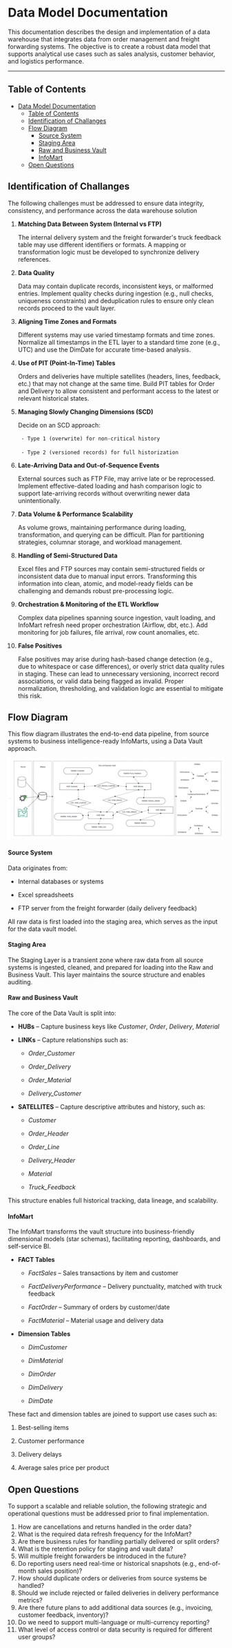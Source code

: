 # Data Model Documentation

This documentation describes the design and implementation of a data warehouse that integrates data from order management and freight forwarding systems. The objective is to create a robust data model that supports analytical use cases such as sales analysis, customer behavior, and logistics performance.

---

## Table of Contents

- [Data Model Documentation](#data-model-documentation)
  - [Table of Contents](#table-of-contents)
  - [Identification of Challanges](#identification-of-challanges)
  - [Flow Diagram](#flow-diagram)
      - [Source System](#source-system)
      - [Staging Area](#staging-area)
      - [Raw and Business Vault](#raw-and-business-vault)
      - [InfoMart](#infomart)
  - [Open Questions](#open-questions)

## Identification of Challanges

The following challenges must be addressed to ensure data integrity, consistency, and performance across the data warehouse solution

1. **Matching Data Between System (Internal vs FTP)**

    The internal delivery system and the freight forwarder's truck feedback table may use different identifiers or formats. A mapping or transformation logic must be developed to synchronize delivery references. 

2. **Data Quality**

    Data may contain duplicate records, inconsistent keys, or malformed entries. Implement quality checks during ingestion (e.g., null checks, uniqueness constraints) and deduplication rules to ensure only clean records proceed to the vault layer.

3. **Aligning Time Zones and Formats**

    Different systems may use varied timestamp formats and time zones. Normalize all timestamps in the ETL layer to a standard time zone (e.g., UTC) and use the DimDate for accurate time-based analysis.

4. **Use of PIT (Point-In-Time) Tables**

    Orders and deliveries have multiple satellites (headers, lines, feedback, etc.) that may not change at the same time. Build PIT tables for Order and Delivery to allow consistent and performant access to the latest or relevant historical states.

5. **Managing Slowly Changing Dimensions (SCD)**

    Decide on an SCD approach:

        - Type 1 (overwrite) for non-critical history

        - Type 2 (versioned records) for full historization

6. **Late-Arriving Data and Out-of-Sequence Events**

    External sources such as FTP File, may arrive late or be reprocessed. Implement effective-dated loading and hash comparison logic to support late-arriving records without overwriting newer data unintentionally.

7. **Data Volume & Performance Scalability**

    As volume grows, maintaining performance during loading, transformation, and querying can be difficult. Plan for partitioning strategies, columnar storage, and workload management.

8. **Handling of Semi-Structured Data**

    Excel files and FTP sources may contain semi-structured fields or inconsistent data due to manual input errors. Transforming this information into clean, atomic, and model-ready fields can be challenging and demands robust pre-processing logic.

9. **Orchestration & Monitoring of the ETL Workflow**

    Complex data pipelines spanning source ingestion, vault loading, and InfoMart refresh need proper orchestration (Airflow, dbt, etc.). Add monitoring for job failures, file arrival, row count anomalies, etc.

10. **False Positives**

    False positives may arise during hash-based change detection (e.g., due to whitespace or case differences), or overly strict data quality rules in staging. These can lead to unnecessary versioning, incorrect record associations, or valid data being flagged as invalid. Proper normalization, thresholding, and validation logic are essential to mitigate this risk.


## Flow Diagram

This flow diagram illustrates the end-to-end data pipeline, from source systems to business intelligence-ready InfoMarts, using a Data Vault approach.

![Flow Diagram](Task2_image.png)

#### Source System

Data originates from:

  - Internal databases or systems

  - Excel spreadsheets

  - FTP server from the freight forwarder (daily delivery feedback)

All raw data is first loaded into the staging area, which serves as the input for the data vault model.

#### Staging Area

The Staging Layer is a transient zone where raw data from all source systems is ingested, cleaned, and prepared for loading into the Raw and Business Vault. This layer maintains the source structure and enables auditing.

#### Raw and Business Vault

The core of the Data Vault is split into:

- **HUBs** – Capture business keys like *Customer*, *Order*, *Delivery*, *Material*

- **LINKs** – Capture relationships such as:

    - *Order_Customer*

    - *Order_Delivery*

    - *Order_Material*

    - *Delivery_Customer*

- **SATELLITES** – Capture descriptive attributes and history, such as:

    - *Customer*

    - *Order_Header*

    - *Order_Line*

    - *Delivery_Header*

    - *Material*

    - *Truck_Feedback*

This structure enables full historical tracking, data lineage, and scalability.

#### InfoMart

The InfoMart transforms the vault structure into business-friendly dimensional models (star schemas), facilitating reporting, dashboards, and self-service BI.

- **FACT Tables**
  
    - *FactSales* – Sales transactions by item and customer

    - *FactDeliveryPerformance* – Delivery punctuality, matched with truck feedback

    - *FactOrder* – Summary of orders by customer/date

    - *FactMaterial* – Material usage and delivery data

- **Dimension Tables**

    - *DimCustomer*

    - *DimMaterial*

    - *DimOrder*

    - *DimDelivery*

    - *DimDate*

These fact and dimension tables are joined to support use cases such as:

1. Best-selling items

2. Customer performance

3. Delivery delays

4. Average sales price per product

## Open Questions

To support a scalable and reliable solution, the following strategic and operational questions must be addressed prior to final implementation.

1. How are cancellations and returns handled in the order data?
2. What is the required data refresh frequency for the InfoMart?
3. Are there business rules for handling partially delivered or split orders?
4. What is the retention policy for staging and vault data?
5. Will multiple freight forwarders be introduced in the future?
6. Do reporting users need real-time or historical snapshots (e.g., end-of-month sales position)?
7. How should duplicate orders or deliveries from source systems be handled?
8. Should we include rejected or failed deliveries in delivery performance metrics?
9. Are there future plans to add additional data sources (e.g., invoicing, customer feedback, inventory)?
10. Do we need to support multi-language or multi-currency reporting?
11. What level of access control or data security is required for different user groups?